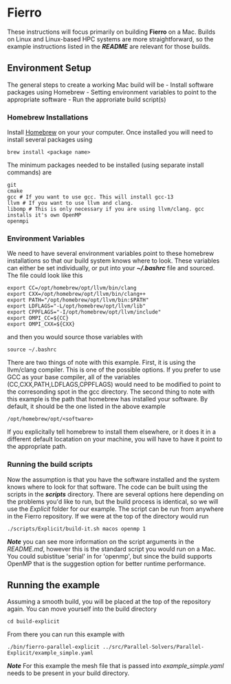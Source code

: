 # Fierro
These instructions will focus primarily on building **Fierro** on a Mac. Builds on Linux and Linux-based HPC systems are more straightforward, so the example instructions listed in the ***README*** are relevant for those builds.

## Environment Setup
The general steps to create a working Mac build will be
    - Install software packages using Homebrew
    - Setting environment variables to point to the appropriate software
    - Run the approriate build script(s)

### Homebrew Installations
Install [Homebrew](https://brew.sh) on your your computer. Once installed you will need to install several packages using
```
brew install <package name>
```
The minimum packages needed to be installed (using separate install commands) are
```
git
cmake
gcc # If you want to use gcc. This will install gcc-13
llvm # If you want to use llvm and clang.
libomp # This is only necessary if you are using llvm/clang. gcc installs it's own OpenMP
openmpi 
```

### Environment Variables
We need to have several environment variables point to these homebrew installations so that our build system knows where to look. These variables can either be set individually, or put into your ***~/.bashrc*** file and sourced. The file could look like this
```
export CC=/opt/homebrew/opt/llvm/bin/clang
export CXX=/opt/homebrew/opt/llvm/bin/clang++
export PATH="/opt/homebrew/opt/llvm/bin:$PATH"
export LDFLAGS="-L/opt/homebrew/opt/llvm/lib"
export CPPFLAGS="-I/opt/homebrew/opt/llvm/include"
export OMPI_CC=${CC}
export OMPI_CXX=${CXX}
```
and then you would source those variables with 
```
source ~/.bashrc
```
There are two things of note with this example. First, it is using the llvm/clang compiler. This is one of the possible options. If you prefer to use GCC as your base compiler, all of the variables (CC,CXX,PATH,LDFLAGS,CPPFLAGS) would need to be modified to point to the corresonding spot in the gcc directory. The second thing to note with this example is the path that homebrew has installed your software. By default, it should be the one listed in the above example
```
/opt/homebrew/opt/<software>
```
If you explicitally tell homebrew to install them elsewhere, or it does it in a different default locatation on your machine, you will have to have it point to the appropriate path.

### Running the build scripts
Now the assumption is that you have the software installed and the system knows where to look for that software. The code can be built using the scripts in the ***scripts*** directory. There are several options here depending on the problems you'd like to run, but the build process is identical, so we will use the *Explicit* folder for our example. The script can be run from anywhere in the Fierro repository. If we were at the top of the directory would run
```
./scripts/Explicit/build-it.sh macos openmp 1
```
***Note*** you can see more information on the script arguments in the *README.md*, however this is the standard script you would run on a Mac. You could subistitue 'serial' in for 'openmp', but since the build supports OpenMP that is the suggestion option for better runtime performance.

## Running the example
Assuming a smooth build, you will be placed at the top of the repository again. You can move yourself into the build directory
```
cd build-explicit
```
From there you can run this example with
```
./bin/fierro-parallel-explicit ../src/Parallel-Solvers/Parallel-Explicit/example_simple.yaml
```
***Note*** For this example the mesh file that is passed into *example_simple.yaml* needs to be present in your build directory. 
